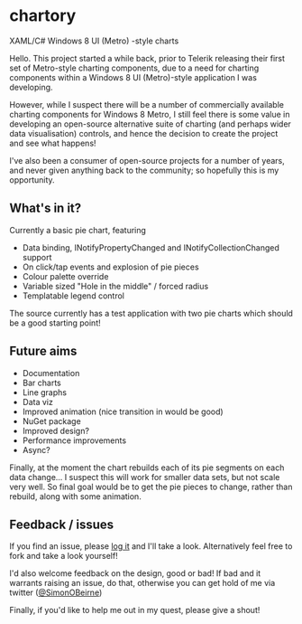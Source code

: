 chartory
========

XAML/C# Windows 8 UI (Metro) -style charts

Hello. This project started a while back, prior to Telerik releasing their first set of Metro-style charting components, due to a need for charting components within a Windows 8 UI (Metro)-style application I was developing.

However, while I suspect there will be a number of commercially available charting components for Windows 8 Metro, I still feel there is some value in developing an open-source alternative suite of charting (and perhaps wider data visualisation) controls, and hence the decision to create the project and see what happens!

I've also been a consumer of open-source projects for a number of years, and never given anything back to the community; so hopefully this is my opportunity.

## What's in it?

Currently a basic pie chart, featuring
* Data binding, INotifyPropertyChanged and INotifyCollectionChanged support
* On click/tap events and explosion of pie pieces
* Colour palette override
* Variable sized "Hole in the middle" / forced radius
* Templatable legend control

The source currently has a test application with two pie charts which should be a good starting point!

## Future aims

* Documentation
* Bar charts
* Line graphs
* Data viz
* Improved animation (nice transition in would be good)
* NuGet package
* Improved design?
* Performance improvements
* Async?

Finally, at the moment the chart rebuilds each of its pie segments on each data change... I suspect this will work for smaller data sets, but not scale very well. So final goal would be to get the pie pieces to change, rather than rebuild, along with some animation.

## Feedback / issues

If you find an issue, please [log it](https://github.com/simonob/chartory/issues/new) and I'll take a look. Alternatively feel free to fork and take a look yourself!

I'd also welcome feedback on the design, good or bad! If bad and it warrants raising an issue, do that, otherwise you can get hold of me via twitter ([@SimonOBeirne](http://twitter.com/SimonOBeirne))

Finally, if you'd like to help me out in my quest, please give a shout!
